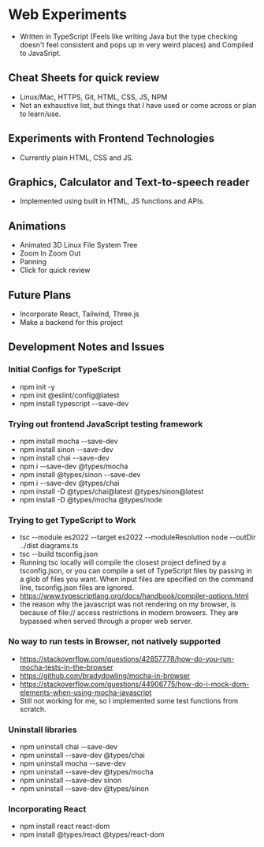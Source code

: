 # Web Experiments
- Written in TypeScript (Feels like writing Java but the type checking doesn't feel consistent and pops up in very weird places) and Compiled to JavaSript.

## Cheat Sheets for quick review
- Linux/Mac, HTTPS, Git, HTML, CSS, JS, NPM
- Not an exhaustive list, but things that I have used or come across or plan to learn/use.

## Experiments with Frontend Technologies
- Currently plain HTML, CSS and JS.

## Graphics, Calculator and Text-to-speech reader
- Implemented using built in HTML, JS functions and APIs.

## Animations
- Animated 3D Linux File System Tree
- Zoom In Zoom Out
- Panning
- Click for quick review

## Future Plans
- Incorporate React, Tailwind, Three.js
- Make a backend for this project

## Development Notes and Issues
### Initial Configs for TypeScript
- npm init -y
- npm init @eslint/config@latest
- npm install typescript --save-dev
### Trying out frontend JavaScript testing framework
- npm install mocha --save-dev
- npm install sinon --save-dev
- npm install chai --save-dev
- npm i --save-dev @types/mocha
- npm install @types/sinon --save-dev
- npm i --save-dev @types/chai
- npm install -D @types/chai@latest @types/sinon@latest
- npm install -D @types/mocha @types/node
### Trying to get TypeScript to Work
- tsc --module es2022 --target es2022 --moduleResolution node --outDir ../dist diagrams.ts
- tsc --build tsconfig.json
- Running tsc locally will compile the closest project defined by a tsconfig.json,
or you can compile a set of TypeScript files by passing in a glob of files you want.
When input files are specified on the command line, tsconfig.json files are ignored.
- https://www.typescriptlang.org/docs/handbook/compiler-options.html
- the reason why the javascript was not rendering on my browser, is because of file:// access restrictions in modern browsers. They are bypassed when served through a proper web server.
### No way to run tests in Browser, not natively supported
- https://stackoverflow.com/questions/42857778/how-do-you-run-mocha-tests-in-the-browser
- https://github.com/bradydowling/mocha-in-browser
- https://stackoverflow.com/questions/44906775/how-do-i-mock-dom-elements-when-using-mocha-javascript
- Still not working for me, so I implemented some test functions from scratch.
### Uninstall libraries
- npm uninstall chai --save-dev
- npm uninstall --save-dev @types/chai
- npm uninstall mocha --save-dev
- npm uninstall --save-dev @types/mocha
- npm uninstall --save-dev sinon
- npm uninstall --save-dev @types/sinon
### Incorporating React
- npm install react react-dom
- npm install @types/react @types/react-dom